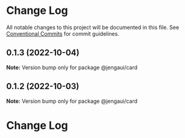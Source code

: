 # Change Log

All notable changes to this project will be documented in this file.
See [Conventional Commits](https://conventionalcommits.org) for commit guidelines.

## 0.1.3 (2022-10-04)

**Note:** Version bump only for package @jengaui/card

## 0.1.2 (2022-10-03)

**Note:** Version bump only for package @jengaui/card

# Change Log
